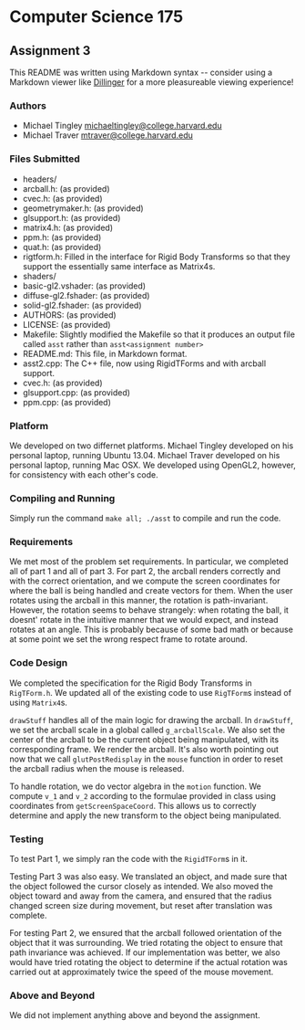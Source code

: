 Computer Science 175
====================
Assignment 3
------------
This README was written using Markdown syntax -- consider using a Markdown viewer like [Dillinger](http://dillinger.io/) for a more pleasureable viewing experience!

### Authors
- Michael Tingley <michaeltingley@college.harvard.edu>
- Michael Traver <mtraver@college.harvard.edu>

### Files Submitted
* headers/
 * arcball.h: (as provided)
 * cvec.h: (as provided)
 * geometrymaker.h: (as provided)
 * glsupport.h: (as provided)
 * matrix4.h: (as provided)
 * ppm.h: (as provided)
 * quat.h: (as provided)
 * rigtform.h: Filled in the interface for Rigid Body Transforms so that they support the essentially same interface as Matrix4s.
* shaders/
 * basic-gl2.vshader: (as provided)
 * diffuse-gl2.fshader: (as provided)
 * solid-gl2.fshader: (as provided)
* AUTHORS: (as provided)
* LICENSE: (as provided)
* Makefile: Slightly modified the Makefile so that it produces an output file called `asst` rather than `asst<assignment number>`
* README.md: This file, in Markdown format.
* asst2.cpp: The C++ file, now using RigidTForms and with arcball support.
* cvec.h: (as provided)
* glsupport.cpp: (as provided)
* ppm.cpp: (as provided)

### Platform
We developed on two differnet platforms. Michael Tingley developed on his personal laptop, running Ubuntu 13.04. Michael Traver developed on his personal laptop, running Mac OSX. We developed using OpenGL2, however, for consistency with each other's code.

### Compiling and Running
Simply run the command `make all; ./asst` to compile and run the code.

### Requirements
We met most of the problem set requirements. In particular, we completed all of part 1 and all of part 3. For part 2, the arcball renders correctly and with the correct orientation, and we compute the screen coordinates for where the ball is being handled and create vectors for them. When the user rotates using the arcball in this manner, the rotation is path-invariant. However, the rotation seems to behave strangely: when rotating the ball, it doesnt' rotate in the intuitive manner that we would expect, and instead rotates at an angle. This is probably because of some bad math or because at some point we set the wrong respect frame to rotate around.

### Code Design
We completed the specification for the Rigid Body Transforms in `RigTForm.h`. We updated all of the existing code to use `RigTForm`s instead of using `Matrix4`s.

`drawStuff` handles all of the main logic for drawing the arcball. In `drawStuff`, we set the arcball scale in a global called `g_arcballScale`. We also set the center of the arcball to be the current object being manipulated, with its corresponding frame. We render the arcball. It's also worth pointing out now that we call `glutPostRedisplay` in the `mouse` function in order to reset the arcball radius when the mouse is released.

To handle rotation, we do vector algebra in the `motion` function. We compute `v_1` and `v_2` according to the formulae provided in class using coordinates from `getScreenSpaceCoord`. This allows us to correctly determine and apply the new transform to the object being manipulated.

### Testing
To test Part 1, we simply ran the code with the `RigidTForm`s in it.

Testing Part 3 was also easy. We translated an object, and made sure that the object followed the cursor closely as intended. We also moved the object toward and away from the camera, and ensured that the radius changed screen size during movement, but reset after translation was complete.

For testing Part 2, we ensured that the arcball followed orientation of the object that it was surrounding. We tried rotating the object to ensure that path invariance was achieved. If our implementation was better, we also would have tried rotating the object to determine if the actual rotation was carried out at approximately twice the speed of the mouse movement.

### Above and Beyond
We did not implement anything above and beyond the assignment.
